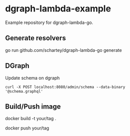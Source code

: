 # dgraph-lambda-example

Example repository for dgraph-lambda-go.

## Generate resolvers

go run github.com/schartey/dgraph-lambda-go generate

## DGraph

Update schema on dgraph

```
curl -X POST localhost:8080/admin/schema --data-binary '@schema.graphql'
```

## Build/Push image

docker build -t your/tag .

docker push your/tag